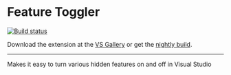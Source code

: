 # Feature Toggler

[![Build status](https://ci.appveyor.com/api/projects/status/pcst2rgduofvuru1?svg=true)](https://ci.appveyor.com/project/madskristensen/togglefeatures)

Download the extension at the
[VS Gallery](https://visualstudiogallery.msdn.microsoft.com/4cd5e0e0-2c38-426b-9f43-1d3688cc8be1)
or get the
[nightly build](http://vsixgallery.com/extension/4ce74140-3f68-4438-92a4-a54afea98179/).

---------------------------------------------------

Makes it easy to turn various hidden features on and off in Visual Studio